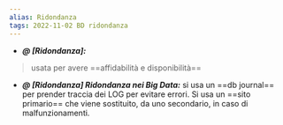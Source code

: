 ```yaml
---
alias: Ridondanza
tags: 2022-11-02 BD ridondanza
---
```


- ***@ [Ridondanza]:***
> usata per avere ==affidabilità e disponibilità==

<!--ID: 1670236970969-->


- ***@ [Ridondanza] Ridondanza nei Big Data:***
	si usa un ==db journal== per prender traccia dei LOG per evitare errori. Si usa un ==sito primario== che viene sostituito, da uno secondario, in caso di malfunzionamenti.

<!--ID: 1670236970973-->
